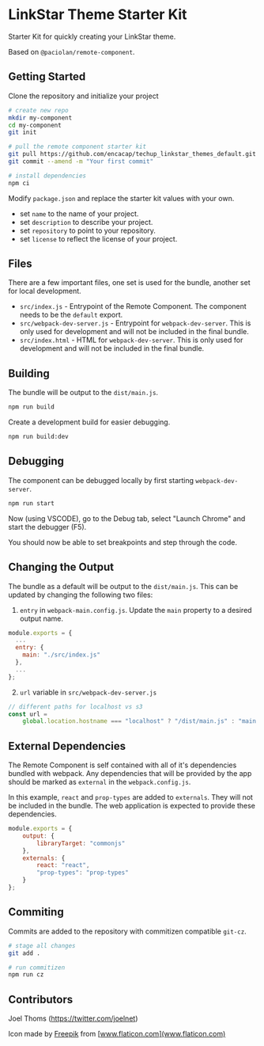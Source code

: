 # LinkStar Theme Starter Kit

Starter Kit for quickly creating your LinkStar theme.

Based on `@paciolan/remote-component`.

## Getting Started

Clone the repository and initialize your project

```bash
# create new repo
mkdir my-component
cd my-component
git init

# pull the remote component starter kit
git pull https://github.com/encacap/techup_linkstar_themes_default.git --depth=1
git commit --amend -m "Your first commit"

# install dependencies
npm ci
```

Modify `package.json` and replace the starter kit values with your own.

-   set `name` to the name of your project.
-   set `description` to describe your project.
-   set `repository` to point to your repository.
-   set `license` to reflect the license of your project.

## Files

There are a few important files, one set is used for the bundle, another set for local development.

-   `src/index.js` - Entrypoint of the Remote Component. The component needs to be the `default` export.
-   `src/webpack-dev-server.js` - Entrypoint for `webpack-dev-server`. This is only used for development and will not be included in the final bundle.
-   `src/index.html` - HTML for `webpack-dev-server`. This is only used for development and will not be included in the final bundle.

## Building

The bundle will be output to the `dist/main.js`.

```bash
npm run build
```

Create a development build for easier debugging.

```bash
npm run build:dev
```

## Debugging

The component can be debugged locally by first starting `webpack-dev-server`.

```bash
npm run start
```

Now (using VSCODE), go to the Debug tab, select "Launch Chrome" and start the debugger (F5).

You should now be able to set breakpoints and step through the code.

## Changing the Output

The bundle as a default will be output to the `dist/main.js`. This can be updated by changing the following two files:

1. `entry` in `webpack-main.config.js`. Update the `main` property to a desired output name.

```javascript
module.exports = {
  ...
  entry: {
    main: "./src/index.js"
  },
  ...
};
```

2.  `url` variable in `src/webpack-dev-server.js`

```javascript
// different paths for localhost vs s3
const url =
    global.location.hostname === "localhost" ? "/dist/main.js" : "main.js";
```

## External Dependencies

The Remote Component is self contained with all of it's dependencies bundled with webpack. Any dependencies that will be provided by the app should be marked as `external` in the `webpack.config.js`.

In this example, `react` and `prop-types` are added to `externals`. They will not be included in the bundle. The web application is expected to provide these dependencies.

```javascript
module.exports = {
    output: {
        libraryTarget: "commonjs"
    },
    externals: {
        react: "react",
        "prop-types": "prop-types"
    }
};
```

## Commiting

Commits are added to the repository with commitizen compatible `git-cz`.

```bash
# stage all changes
git add .

# run commitizen
npm run cz
```

## Contributors

Joel Thoms (https://twitter.com/joelnet)

Icon made by [Freepik](https://www.flaticon.com/authors/freepik) from [www.flaticon.com](www.flaticon.com)
